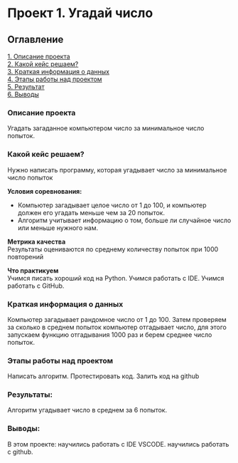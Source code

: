 # Проект 1. Угадай число

## Оглавление  
[1. Описание проекта](.README.md#Описание-проекта)  
[2. Какой кейс решаем?](.README.md#Какой-кейс-решаем)  
[3. Краткая информация о данных](.README.md#Краткая-информация-о-данных)  
[4. Этапы работы над проектом](.README.md#Этапы-работы-над-проектом)  
[5. Результат](.README.md#Результат)    
[6. Выводы](.README.md#Выводы) 

### Описание проекта    
Угадать загаданное компьютером число за минимальное число попыток.


### Какой кейс решаем?    
Нужно написать программу, которая угадывает число за минимальное число попыток

**Условия соревнования:**  
- Компьютер загадывает целое число от 1 до 100, и компьютер должен его угадать меньше 
чем за 20 попыток.
- Алгоритм учитывает информацию о том, больше ли случайное число или меньше нужного нам.

**Метрика качества**     
Результаты оцениваются по среднему количеству попыток при 1000 повторений

**Что практикуем**     
Учимся писать хороший код на Python.
Учимся работать с IDE.
Учимся работать с GitHub.


### Краткая информация о данных
Компьютер загадывает рандомное число от 1 до 100. 
Затем проверяем за сколько в среднем попыток компьютер отгадывает число,
для этого запускаем функцию отгадывания 1000 раз и берем среднее число попыток.

### Этапы работы над проектом  
Написать алгоритм.
Протестировать код.
Залить код на github

### Результаты:  
Алгоритм угадывает число в среднем за 6 попыток. 

### Выводы:  
В этом проекте:
научились работать с IDE VSCODE.
научились работать с github.

